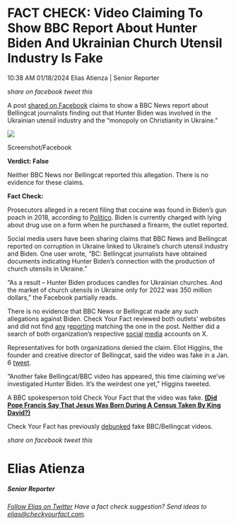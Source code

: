 FACT CHECK: Video Claiming To Show BBC Report About Hunter Biden And Ukrainian Church Utensil Industry Is Fake
==============================================================================================================

10:38 AM 01/18/2024 Elias Atienza | Senior Reporter

_share on facebook_ _tweet this_

 

A post [shared on Facebook](https://www.facebook.com/photo?fbid=24476503081994567&set=gm.1040427670549938&idorvanity=639540740638635) claims to show a BBC News report about Bellingcat journalists finding out that Hunter Biden was involved in the Ukrainian utensil industry and the “monopoly on Christianity in Ukraine.”

![](https://cdn01.dailycaller.com/wp-content/uploads/2024/01/Screenshot-2024-01-16-at-17.03.58.png)

Screenshot/Facebook

**Verdict: False**

 

Neither BBC News nor Bellingcat reported this allegation. There is no evidence for these claims.

**Fact Check:**

Prosecutors alleged in a recent filing that cocaine was found in Biden’s gun poach in 2018, according to [Politico](https://www.politico.com/news/2024/01/16/cocaine-residue-was-found-on-hunter-bidens-gun-pouch-in-2018-case-prosecutors-say-00136001). Biden is currently charged with lying about drug use on a form when he purchased a firearm, the outlet reported.

 

Social media users have been sharing claims that BBC News and Bellingcat reported on corruption in Ukraine linked to Ukraine’s church utensil industry and Biden. One user wrote, “BC: Bellingcat journalists have obtained documents indicating Hunter Biden’s connection with the production of church utensils in Ukraine.”

“As a result – Hunter Biden produces candles for Ukrainian churches. And the market of church utensils in Ukraine only for 2022 was 350 million dollars,” the Facebook partially reads.

There is no evidence that BBC News or Bellingcat made any such allegations against Biden. Check Your Fact reviewed both outlets’ websites and did not find [any](https://www.bbc.com/search?q=hunter%20biden) r[eporting](https://www.bellingcat.com/?s=hunter+biden) matching the one in the post. Neither did a search of both organization’s respective [social](https://twitter.com/BBCWorld) [media](https://twitter.com/bellingcat) accounts on X.

 

Representatives for both organizations denied the claim. Eliot Higgins, the founder and creative director of Bellingcat, said the video was fake in a Jan. 6 [tweet](https://twitter.com/EliotHiggins/status/1743730301388423311).

“Another fake Bellingcat/BBC video has appeared, this time claiming we’ve investigated Hunter Biden. It’s the weirdest one yet,” Higgins tweeted.

A BBC spokesperson told Check Your Fact that the video was fake. **[(Did Pope Francis Say That Jesus Was Born During A Census Taken By King David?)](https://checkyourfact.com/2023/12/28/fact-check-did-pope-francis-say-that-jesus-was-born-during-a-census-taken-by-king-david/)**

Check Your Fact has previously [debunked](https://checkyourfact.com/2023/12/07/fact-check-bbc-ukrainian-investigation-weapons-hamas/) fake BBC/Bellingcat videos.

_share on facebook_ _tweet this_

Elias Atienza
=============

##### Senior Reporter

_[Follow Elias on Twitter](https://twitter.com/AtienzaElias)_ _Have a fact check suggestion? Send ideas to [elias@checkyourfact.com](elias@checkyourfact.com)._